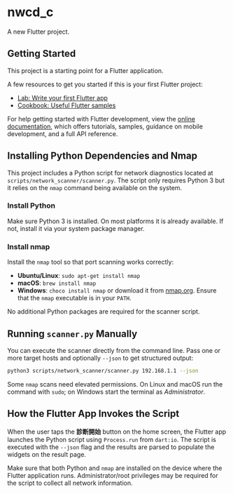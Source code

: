 # nwcd_c

A new Flutter project.

## Getting Started

This project is a starting point for a Flutter application.

A few resources to get you started if this is your first Flutter project:

- [Lab: Write your first Flutter app](https://docs.flutter.dev/get-started/codelab)
- [Cookbook: Useful Flutter samples](https://docs.flutter.dev/cookbook)

For help getting started with Flutter development, view the
[online documentation](https://docs.flutter.dev/), which offers tutorials,
samples, guidance on mobile development, and a full API reference.

## Installing Python Dependencies and Nmap

This project includes a Python script for network diagnostics located at `scripts/network_scanner/scanner.py`. The script only requires Python 3 but it relies on the `nmap` command being available on the system.

### Install Python

Make sure Python 3 is installed. On most platforms it is already available. If not, install it via your system package manager.

### Install nmap

Install the `nmap` tool so that port scanning works correctly:

- **Ubuntu/Linux**: `sudo apt-get install nmap`
- **macOS**: `brew install nmap`
- **Windows**: `choco install nmap` or download it from [nmap.org](https://nmap.org/). Ensure that the `nmap` executable is in your `PATH`.

No additional Python packages are required for the scanner script.

## Running `scanner.py` Manually

You can execute the scanner directly from the command line. Pass one or more target hosts and optionally `--json` to get structured output:

```bash
python3 scripts/network_scanner/scanner.py 192.168.1.1 --json
```

Some `nmap` scans need elevated permissions. On Linux and macOS run the command with `sudo`; on Windows start the terminal as *Administrator*.

## How the Flutter App Invokes the Script

When the user taps the **診断開始** button on the home screen, the Flutter app launches the Python script using `Process.run` from `dart:io`. The script is executed with the `--json` flag and the results are parsed to populate the widgets on the result page.

Make sure that both Python and `nmap` are installed on the device where the Flutter application runs. Administrator/root privileges may be required for the script to collect all network information.

